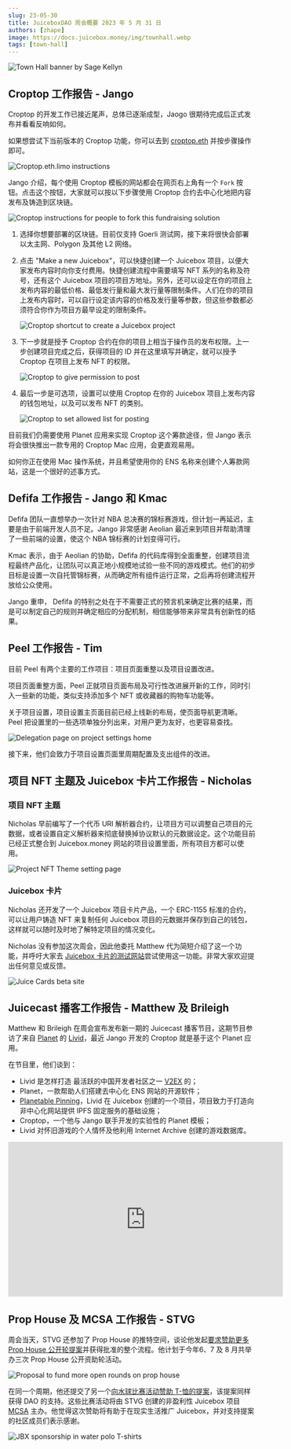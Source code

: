 ```yaml
---
slug: 23-05-30
title: JuiceboxDAO 周会概要 2023 年 5 月 31 日
authors: [zhape]
image: https://docs.juicebox.money/img/townhall.webp
tags: [town-hall]
---
```


![Town Hall banner by Sage Kellyn](https://docs.juicebox.money/img/townhall.webp)

## Croptop 工作报告 - Jango

Croptop 的开发工作已接近尾声，总体已逐渐成型，Jaogo 很期待完成后正式发布并看看反响如何。

如果想尝试下当前版本的 Croptop 功能，你可以去到 [croptop.eth](https://croptop.eth.limo/) 并按步骤操作即可。

![Croptop.eth.limo instructions](croptop_eth.PNG)

Jango 介绍，每个使用 Croptop 模板的网站都会在网页右上角有一个 `Fork` 按钮。点击这个按钮，大家就可以按以下步骤使用 Croptop 合约去中心化地把内容发布及铸造到区块链。

![Croptop instructions for people to fork this fundraising solution](croptop_fork_1.webp)

1. 选择你想要部署的区块链。目前仅支持 Goerli 测试网，接下来将很快会部署以太主网、Polygon 及其他 L2 网络。

2. 点击 "Make a new Juicebox"，可以快捷创建一个 Juicebox 项目，以便大家发布内容时向你支付费用。快捷创建流程中需要填写 NFT 系列的名称及符号，还有这个 Juicebox 项目的项目方地址。另外，还可以设定在你的项目上发布内容的最低价格、最低发行量和最大发行量等限制条件。人们在你的项目上发布内容时，可以自行设定该内容的价格及发行量等参数，但这些参数都必须符合你作为项目方最早设定的限制条件。

   ![Croptop shortcut to create a Juicebox project](croptop_fork_shortcut.webp)

3. 下一步就是授予 Croptop 合约在你的项目上相当于操作员的发布权限。上一步创建项目完成之后，获得项目的 ID 并在这里填写并确定，就可以授予 Croptop 在项目上发布 NFT 的权限。

   ![Croptop to give permission to post](croptop_fork_permission.webp)

4. 最后一步是可选项，设置可以使用 Croptop 在你的 Juicebox 项目上发布内容的钱包地址，以及可以发布 NFT 的类别。

   ![Croptop to set allowed list for posting](croptop_fork_allowed.webp)

目前我们仍需要使用 Planet 应用来实现 Croptop 这个筹款途径，但 Jango 表示将会很快推出一款专用的 Croptop Mac 应用，会更直观易用。

如何你正在使用 Mac 操作系统，并且希望使用你的 ENS 名称来创建个人筹款网站，这是一个很好的述事方式。

## Defifa 工作报告 - Jango 和 Kmac

Defifa 团队一直想举办一次针对 NBA 总决赛的锦标赛游戏，但计划一再延迟，主要是由于前端开发人员不足。Jango 非常感谢 Aeolian 最近来到项目并帮助清理了一些前端的设置，使这个 NBA 锦标赛的计划变得可行。

Kmac 表示，由于 Aeolian 的协助，Defifa 的代码库得到全面重整，创建项目流程最终产品化，让团队可以真正地小规模地试验一些不同的游戏模式。他们的初步目标是设置一次自托管锦标赛，从而确定所有组件运行正常，之后再将创建流程开放给公众使用。

Jango 重申， Defifa 的特别之处在于不需要正式的预言机来确定比赛的结果，而是可以制定自己的规则并确定相应的分配机制，相信能够带来非常具有创新性的结果。

## Peel 工作报告 - Tim

目前 Peel 有两个主要的工作项目：项目页面重整以及项目设置改进。

项目页面重整方面，Peel 正就项目页面布局及可行性改进展开新的工作，同时引入一些新的功能，类似支持添加多个 NFT 或收藏器的购物车功能等。

关于项目设置，项目设置主页面目前已经上线新的布局，使页面导航更清晰。Peel 把设置里的一些选项单独分列出来，对用户更为友好，也更容易查找。

![Delegation page on project settings home](Peel_delegation_page.webp)

接下来，他们会致力于项目设置页面里周期配置及支出组件的改进。

## 项目 NFT 主题及 Juicebox 卡片工作报告 - Nicholas

### 项目 NFT 主题

Nicholas 早前编写了一个代币 URI 解析器合约，让项目方可以调整自己项目的元数据，或者设置自定义解析器来彻底替换掉协议默认的元数据设定。这个功能目前已经正式整合到 Juicebox.money 网站的项目设置里面，所有项目方都可以使用。

![Project NFT Theme setting page](project_NFT_theme.webp)

### Juicebox 卡片

Nicholas 还开发了一个 Juicebox 项目卡片产品，一个 ERC-1155 标准的合约，可以让用户铸造 NFT 来复制任何 Juicebox 项目的元数据并保存到自己的钱包，这样就可以随时及时地了解特定项目的情况变化。

 Nicholas 没有参加这次周会，因此他委托 Matthew 代为简短介绍了这一个功能，并呼吁大家去 [Juicebox 卡片的测试网站](https://juicebox-cards.vercel.app/)尝试使用这一功能。非常大家欢迎提出任何意见或反馈。

![Juice Cards beta site](juice_cards_beta.webp)

## Juicecast 播客工作报告 - Matthew 及 Brileigh

Matthew  和 Brileigh 在周会宣布发布新一期的 Juicecast 播客节目，这期节目参访了来自 [Planet](https://www.planetable.xyz/) 的 [Livid](https://twitter.com/Livid)，最近 Jango 开发的 Croptop 就是基于这个 Planet 应用。

在节目里，他们谈到：

- Livid 是怎样打造 最活跃的中国开发者社区之一 [V2EX](https://v2ex.com/) 的；
- Planet，一款帮助人们搭建去中心化 ENS 网站的开源软件；
- [Planetable Pinning](https://juicebox.money/@pinnable)，Livid 在 Juicebox 创建的一个项目，项目致力于打造向非中心化网站提供 IPFS 固定服务的基础设施；
- Croptop，一个他与 Jango 联手开发的实验性的 Planet 模板；
- Livid 对怀旧游戏的个人情怀及他利用 Internet Archive 创建的游戏数据库。

<iframe width="560" height="315" src="https://www.youtube.com/embed/0e6lWvKM2VI" title="YouTube video player" frameborder="0" allow="accelerometer; autoplay; clipboard-write; encrypted-media; gyroscope; picture-in-picture; web-share" allowfullscreen></iframe>

## Prop House 及 MCSA 工作报告 - STVG

周会当天，STVG 还参加了 Prop House 的推特空间，谈论他发起[要求赞助更多 Prop House 公开轮提案](https://www.jbdao.org/s/juicebox/396)并获得批准的整个流程。他计划于今年6、7 及 8 月共举办三次 Prop House 公开资助轮活动。

![Proposal to fund more open rounds on prop house](proposal_396.webp)



在同一个周期，他还提交了另一个[向水球比赛活动赞助 T-恤的提案](https://www.jbdao.org/s/juicebox/397)，该提案同样获得 DAO 的支持。这些比赛活动将由 STVG 创建的非盈利性 Juicebox 项目 [MCSA](https://juicebox.money/@mcsa) 主办。他觉得这次赞助将有助于在现实生活推广 Juicebox，并对支持提案的社区成员们表示感谢。

![JBX sponsorship in water polo T-shirts](mcsa_camiseta.webp)
